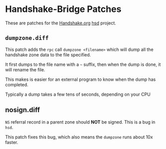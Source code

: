 # Handshake-Bridge Patches

These are patches for the [Handshake.org](http://www.handshake.org) [hsd](https://github.com/handshake-org/hsd) project.

## `dumpzone.diff`

This patch adds the `rpc` call `dumpzone <filename>` which will dump all the handshake zone data to the file specified.

It first dumps to the file name with a `~` suffix, then when the dump is done, it will rename the file.

This makes is easier for an external program to know when the dump has completed.

Typically a dump takes a few tens of seconds, depending on your CPU


## nosign.diff

`NS` referral record in a parent zone should **NOT** be signed. This is a bug in `hsd`.

This patch fixes this bug, which also means the `dumpzone` runs about 10x faster.

